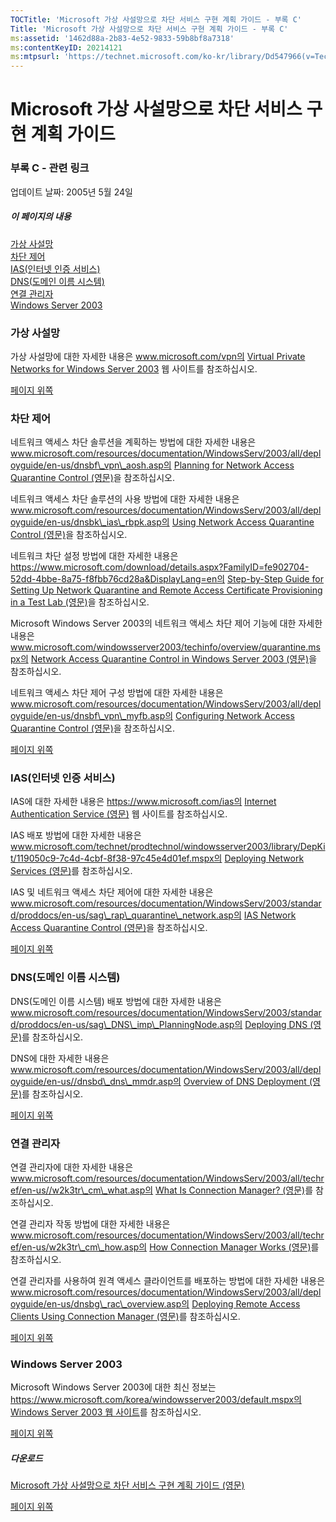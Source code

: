 ```yaml
---
TOCTitle: 'Microsoft 가상 사설망으로 차단 서비스 구현 계획 가이드 - 부록 C'
Title: 'Microsoft 가상 사설망으로 차단 서비스 구현 계획 가이드 - 부록 C'
ms:assetid: '1462d88a-2b83-4e52-9833-59b8bf8a7318'
ms:contentKeyID: 20214121
ms:mtpsurl: 'https://technet.microsoft.com/ko-kr/library/Dd547966(v=TechNet.10)'
---
```


Microsoft 가상 사설망으로 차단 서비스 구현 계획 가이드
======================================================

### 부록 C - 관련 링크

업데이트 날짜: 2005년 5월 24일

##### 이 페이지의 내용

[](#efaa)[가상 사설망](#efaa)  
[](#eeaa)[차단 제어](#eeaa)  
[](#edaa)[IAS(인터넷 인증 서비스)](#edaa)  
[](#ecaa)[DNS(도메인 이름 시스템)](#ecaa)  
[](#ebaa)[연결 관리자](#ebaa)  
[](#eaaa)[Windows Server 2003](#eaaa)

### 가상 사설망

가상 사설망에 대한 자세한 내용은 www.microsoft.com/vpn의 [Virtual Private Networks for Windows Server 2003](https://www.microsoft.com/korea/windowsserver2003/technologies/networking/vpn/default.mspx) 웹 사이트를 참조하십시오.

[](#mainsection)[페이지 위쪽](#mainsection)

### 차단 제어

네트워크 액세스 차단 솔루션을 계획하는 방법에 대한 자세한 내용은 www.microsoft.com/resources/documentation/WindowsServ/2003/all/deployguide/en-us/dnsbf\_vpn\_aosh.asp의 [Planning for Network Access Quarantine Control (영문)](https://www.microsoft.com/resources/documentation/windowsserv/2003/all/deployguide/en-us/dnsbf_vpn_aosh.asp)을 참조하십시오.

네트워크 액세스 차단 솔루션의 사용 방법에 대한 자세한 내용은 www.microsoft.com/resources/documentation/WindowsServ/2003/all/deployguide/en-us/dnsbk\_ias\_rbpk.asp의 [Using Network Access Quarantine Control (영문)](https://www.microsoft.com/resources/documentation/windowsserv/2003/all/deployguide/en-us/dnsbk_ias_rbpk.asp)을 참조하십시오.

네트워크 차단 설정 방법에 대한 자세한 내용은 https://www.microsoft.com/download/details.aspx?FamilyID=fe902704-52dd-4bbe-8a75-f8fbb76cd28a&DisplayLang=en의 [Step-by-Step Guide for Setting Up Network Quarantine and Remote Access Certificate Provisioning in a Test Lab (영문)](https://www.microsoft.com/download/details.aspx?familyid=fe902704-52dd-4bbe-8a75-f8fbb76cd28a&displaylang=en)을 참조하십시오.

Microsoft Windows Server 2003의 네트워크 액세스 차단 제어 기능에 대한 자세한 내용은 www.microsoft.com/windowsserver2003/techinfo/overview/quarantine.mspx의 [Network Access Quarantine Control in Windows Server 2003 (영문)](https://www.microsoft.com/windowsserver2003/techinfo/overview/quarantine.mspx)을 참조하십시오.

네트워크 액세스 차단 제어 구성 방법에 대한 자세한 내용은 www.microsoft.com/resources/documentation/WindowsServ/2003/all/deployguide/en-us/dnsbf\_vpn\_myfb.asp의 [Configuring Network Access Quarantine Control (영문)](https://www.microsoft.com/resources/documentation/windowsserv/2003/all/deployguide/en-us/dnsbf_vpn_myfb.asp)을 참조하십시오.

[](#mainsection)[페이지 위쪽](#mainsection)

### IAS(인터넷 인증 서비스)

IAS에 대한 자세한 내용은 https://www.microsoft.com/ias의 [Internet Authentication Service (영문)](https://www.microsoft.com/windowsserver2003/technologies/ias/default.mspx) 웹 사이트를 참조하십시오.

IAS 배포 방법에 대한 자세한 내용은 www.microsoft.com/technet/prodtechnol/windowsserver2003/library/DepKit/119050c9-7c4d-4cbf-8f38-97c45e4d01ef.mspx의 [Deploying Network Services (영문)](https://www.microsoft.com/technet/prodtechnol/windowsserver2003/library/depkit/119050c9-7c4d-4cbf-8f38-97c45e4d01ef.mspx)를 참조하십시오.

IAS 및 네트워크 액세스 차단 제어에 대한 자세한 내용은 www.microsoft.com/resources/documentation/WindowsServ/2003/standard/proddocs/en-us/sag\_rap\_quarantine\_network.asp의 [IAS Network Access Quarantine Control (영문)](https://www.microsoft.com/resources/documentation/windowsserv/2003/standard/proddocs/en-us/sag_rap_quarantine_network.asp)을 참조하십시오.

[](#mainsection)[페이지 위쪽](#mainsection)

### DNS(도메인 이름 시스템)

DNS(도메인 이름 시스템) 배포 방법에 대한 자세한 내용은 www.microsoft.com/resources/documentation/WindowsServ/2003/standard/proddocs/en-us/sag\_DNS\_imp\_PlanningNode.asp의 [Deploying DNS (영문)](https://www.microsoft.com/resources/documentation/windowsserv/2003/standard/proddocs/en-us/sag_dns_imp_planningnode.asp)를 참조하십시오.

DNS에 대한 자세한 내용은 www.microsoft.com/resources/documentation/WindowsServ/2003/all/deployguide/en-us//dnsbd\_dns\_mmdr.asp의 [Overview of DNS Deployment (영문)](https://www.microsoft.com/resources/documentation/windowsserv/2003/all/deployguide/en-us/dnsbd_dns_mmdr.asp)를 참조하십시오.

[](#mainsection)[페이지 위쪽](#mainsection)

### 연결 관리자

연결 관리자에 대한 자세한 내용은 www.microsoft.com/resources/documentation/WindowsServ/2003/all/techref/en-us//w2k3tr\_cm\_what.asp의 [What Is Connection Manager? (영문)](https://www.microsoft.com/resources/documentation/windowsserv/2003/all/techref/en-us/w2k3tr_cm_what.asp)를 참조하십시오.

연결 관리자 작동 방법에 대한 자세한 내용은 www.microsoft.com/resources/documentation/WindowsServ/2003/all/techref/en-us/w2k3tr\_cm\_how.asp의 [How Connection Manager Works (영문)](https://www.microsoft.com/resources/documentation/windowsserv/2003/all/techref/en-us/w2k3tr_cm_how.asp)를 참조하십시오.

연결 관리자를 사용하여 원격 액세스 클라이언트를 배포하는 방법에 대한 자세한 내용은 www.microsoft.com/resources/documentation/WindowsServ/2003/all/deployguide/en-us/dnsbg\_rac\_overview.asp의 [Deploying Remote Access Clients Using Connection Manager (영문)](https://www.microsoft.com/resources/documentation/windowsserv/2003/all/deployguide/en-us/dnsbg_rac_overview.asp)를 참조하십시오.

[](#mainsection)[페이지 위쪽](#mainsection)

### Windows Server 2003

Microsoft Windows Server 2003에 대한 최신 정보는 https://www.microsoft.com/korea/windowsserver2003/default.mspx의 [Windows Server 2003 웹 사이트](https://www.microsoft.com/korea/windowsserver2003/)를 참조하십시오.

[](#mainsection)[페이지 위쪽](#mainsection)

##### 다운로드

[Microsoft 가상 사설망으로 차단 서비스 구현 계획 가이드 (영문)](https://go.microsoft.com/fwlink/?linkid=41308)

[](#mainsection)[페이지 위쪽](#mainsection)
